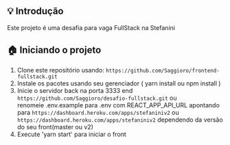 ## :bulb: Introdução

Este projeto é uma desafia para vaga FullStack na Stefanini

## :house: Iniciando o projeto

1. Clone este repositório usando: `https://github.com/Saggioro/frontend-fullstack.git`
2. Instale os pacotes usando seu gerenciador ( yarn install ou npm install )
3. Inicie o servidor back na porta 3333 end `https://github.com/Saggioro/desafio-fullstack.git` ou  
   renomeie .env.example para .env com REACT_APP_API_URL apontando para `https://dashboard.heroku.com/apps/stefaniniv2` ou `https://dashboard.heroku.com/apps/stefaniniv2`
   dependendo da versão do seu front(master ou v2)
4. Execute 'yarn start' para iniciar o front
